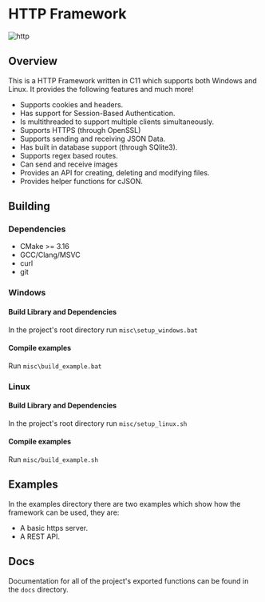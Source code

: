 # HTTP Framework
![http](https://github.com/user-attachments/assets/490206ca-816a-4c01-89d0-95ff425a0241)


## Overview

This is a HTTP Framework written in C11 which supports both Windows and Linux.
It provides the following features and much more!

- Supports cookies and headers.
- Has support for Session-Based Authentication.
- Is multithreaded to support multiple clients simultaneously.
- Supports HTTPS (through OpenSSL)
- Supports sending and receiving JSON Data.
- Has built in database support (through SQlite3).
- Supports regex based routes.
- Can send and receive images
- Provides an API for creating, deleting and modifying files.
- Provides helper functions for cJSON.

## Building

### Dependencies
- CMake >= 3.16
- GCC/Clang/MSVC
- curl
- git


### Windows

#### Build Library and Dependencies
In the project's root directory run `misc\setup_windows.bat`


#### Compile examples
Run `misc\build_example.bat`

### Linux

#### Build Library and Dependencies
In the project's root directory run `misc/setup_linux.sh`


#### Compile examples
Run `misc/build_example.sh`

## Examples

In the examples directory there are two examples which show how the 
framework can be used, they are:

- A basic https server.
- A REST API.

## Docs

Documentation for all of the project's exported functions can be found
in the `docs` directory.
